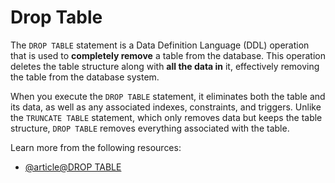 # Drop Table

The `DROP TABLE` statement is a Data Definition Language (DDL) operation that is used to **completely remove** a table from the database. This operation deletes the table structure along with **all the data in** it, effectively removing the table from the database system.

When you execute the `DROP TABLE` statement, it eliminates both the table and its data, as well as any associated indexes, constraints, and triggers. Unlike the `TRUNCATE TABLE` statement, which only removes data but keeps the table structure, `DROP TABLE` removes everything associated with the table.

Learn more from the following resources:

- [@article@DROP TABLE](https://www.w3schools.com/sql/sql_drop_table.asp)
